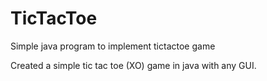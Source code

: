 # TicTacToe
Simple java program to implement tictactoe game

Created a simple tic tac toe (XO) game in java with any GUI. 
